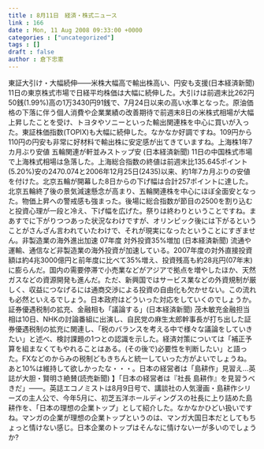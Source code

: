 ```yaml
---
title : 8月11日　経済・株式ニュース
link : 166
date : Mon, 11 Aug 2008 09:33:00 +0000
categories : ["uncategorized"]
tags : []
draft : false
author : 倉下忠憲
---
```


東証大引け・大幅続伸——米株大幅高で輸出株高い、円安も支援(日本経済新聞)  11日の東京株式市場で日経平均株価は大幅に続伸した。大引けは前週末比262円50銭(1.99%)高の1万3430円91銭で、7月24日以来の高い水準となった。原油価格の下落に伴う個人消費や企業業績の改善期待で前週末8日の米株式相場が大幅上昇したことを受け、トヨタやソニーといった輸出関連株を中心に買いが入った。東証株価指数(TOPIX)も大幅に続伸した。なかなか好調ですね。109円から110円の円安も非常に好材料で輸出株に安定感が出てきていますね。上海株1年7カ月ぶり安値 五輪関連が軒並みストップ安 (日本経済新聞) 11日の中国株式市場で上海株式相場は急落した。上海総合指数の終値は前週末比135.645ポイント(5.20%)安の2470.074と2006年12月25日(2435)以来、約1年7カ月ぶりの安値を付けた。北京五輪が開幕した8日からの下げ幅は合計257ポイントに達した。北京五輪終了後の景気減速懸念が高まり、五輪関連株を中心にほぼ全面安となった。物価上昇への警戒感も強まった。後場に総合指数が節目の2500を割り込むと投資心理が一段と冷え、下げ幅を広げた。祭りは終わりということですね。まあすでに下がりつつあった状況なわけですが、オリンピック後には下がるということがさんざん言われていたわけで、それが現実になったということにすぎません。非製造業の海外進出加速 07年度 対外投資35%増加 (日本経済新聞)  流通や運輸、通信など非製造業の海外投資が加速している。2007年度の対外直接投資額は約4兆3000億円と前年度に比べて35%増え、投資残高も約28兆円(07年末)に膨らんだ。国内の需要停滞で小売業などがアジアで拠点を増やしたほか、天然ガスなどの資源開発も進んだ。ただ、新興国ではサービス業などの外資規制が厳しく、収益につなげるには通商交渉による投資の自由化も欠かせない。この流れも必然といえるでしょう。日本政府はどういった対応をしていくのでしょうか。証券優遇税制の拡充、金融相も「議論する」(日本経済新聞) 茂木敏充金融担当相は10日、NHKの討論番組に出演し、自民党の麻生太郎幹事長が打ち出した証券優遇税制の拡充に関連し、「税のバランスを考える中で様々な議論をしていきたい」と述べ、検討課題の1つとの認識を示した。経済対策については「補正予算を組まなくてもやれることはある。(その後で)必要性を判断したい」と語った。FXなどのからみの税制どもきちんと統一していった方がよいでしょうね。あと10%は維持して欲しかったな・・・。日本の経営者は「島耕作」見習え...英誌が大胆・賢明さ絶賛(読売新聞) 】「日本の経営者は『社長 島耕作』を見習うべきだ」——。英誌エコノミストは8月9日号で、講談社の人気漫画・島耕作シリーズの主人公で、今年5月に、初芝五洋ホールディングスの社長に上り詰めた島耕作を、「日本の理想の企業トップ」として紹介した。なかなかひどい扱いですね。マンガの企業が理想の企業トップというのは、マンガ大国日本だとしてもちょっと情けない感じ。日本企業のトップはそんなに情けない一が多いのでしょうか?

